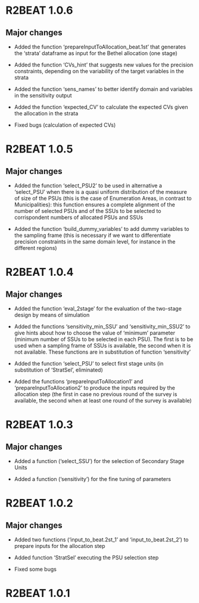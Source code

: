
<!-- NEWS.md is generated from NEWS.Rmd. Please edit NEWS.Rmd file -->

# R2BEAT 1.0.6

## Major changes

- Added the function ‘prepareInputToAllocation_beat.1st’ that generates
  the ‘strata’ dataframe as input for the Bethel allocation (one stage)

- Added the function ‘CVs_hint’ that suggests new values for the
  precision constraints, depending on the variability of the target
  variables in the strata

- Added the function ‘sens_names’ to better identify domain and
  variables in the sensitivity output

- Added the function ‘expected_CV’ to calculate the expected CVs given
  the allocation in the strata

- Fixed bugs (calculation of expected CVs)

# R2BEAT 1.0.5

## Major changes

- Added the function ‘select_PSU2’ to be used in alternative a
  ‘select_PSU’ when there is a quasi uniform distribution of the measure
  of size of the PSUs (this is the case of Enumeration Areas, in
  contrast to Municipalities): this function ensures a complete
  alignment of the number of selected PSUs and of the SSUs to be
  selected to corrispondent numbers of allocated PSUs and SSUs

- Added the function ‘build_dummy_variables’ to add dummy variables to
  the sampling frame (this is necessary if we want to differentiate
  precision constraints in the same domain level, for instance in the
  different regions)

# R2BEAT 1.0.4

## Major changes

- Added the function ‘eval_2stage’ for the evaluation of the two-stage
  design by means of simulation

- Added the functions ‘sensitivity_min_SSU’ and ‘sensitivity_min_SSU2’
  to give hints about how to choose the value of ‘minimum’ parameter
  (minimum number of SSUs to be selected in each PSU). The first is to
  be used when a sampling frame of SSUs is available, the second when it
  is not available. These functions are in substitution of function
  ‘sensitivity’

- Added the function ‘select_PSU’ to select first stage units (in
  substitution of ‘StratSel’, eliminated)

- Added the functions ‘prepareInputToAllocation1’ and
  ‘prepareInputToAllocation2’ to produce the inputs required by the
  allocation step (the first in case no previous round of the survey is
  available, the second when at least one round of the survey is
  available)

# R2BEAT 1.0.3

## Major changes

- Added a function (‘select_SSU’) for the selection of Secondary Stage
  Units

- Added a function (‘sensitivity’) for the fine tuning of parameters

# R2BEAT 1.0.2

## Major changes

- Added two functions (‘input_to_beat.2st_1’ and ‘input_to_beat.2st_2’)
  to prepare inputs for the allocation step

- Added function ‘StratSel’ executing the PSU selection step

- Fixed some bugs

# R2BEAT 1.0.1
